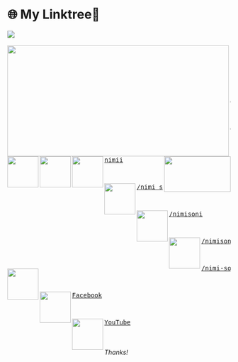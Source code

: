 # 🌐 My Linktree📎

  <a href = "https://github.com/nimi-soni/Linktree">  
<img src = "https://github.com/nimi-soni/NimiSoni/blob/main/Linktree/Img1.png" >    
  </a>
  <br/><br/>
<a href = "https://github.com/nimi-soni/Linktree">    
<img src = "https://github.com/nimi-soni/NimiSoni/blob/main/Linktree/N1.png" align = "left" width = "500" height = "250">   
</a>
  
   <a href = "https://github.com/nimi-soni/Linktree"> 
  <img src = "https://github.com/nimi-soni/NimiSoni/blob/main/Linktree/Linktree.png" width = "150" height = "80" align = "right" >  
   </a>
<br/><br/>
<p>
<br/><br/><br/>
 <a href = "https://www.linkedin.com/in/nimi-soni/">  
    <img src = "https://github.com/nimi-soni/NimiSoni/blob/main/Linktree/linkedin.png" width = "70" height = "70" align = "left">    
 </a>
 <div width = "70" height = "70">      
    <a href = "https://www.linkedin.com/in/nimi-soni/">  
    <pre text-align = "center">/nimi-soni</pre> 
    </a>     
 </div>
 </p>
 </br>
 
<p>
 <a href = "https://github.com/nimi-soni">  
    <img src = "https://github.com/nimi-soni/NimiSoni/blob/main/Linktree/github.png" width = "70" height = "70" align = "left">    
 </a>
 <div width = "70" height = "70">      
    <a href = "https://github.com/nimi-soni">  
    <pre text-align = "center">/nimi-soni</pre> 
    </a>     
 </div>
 </p>
 </br>
 
<p>
 <a href = "https://profile.sap.com/u/nimii">  
    <img src = "https://github.com/nimi-soni/NimiSoni/blob/main/Linktree/sap.png" width = "70" height = "70" align = "left">    
 </a>
 <div width = "70" height = "70">      
    <a href = "https://profile.sap.com/u/nimii">  
    <pre text-align = "center">nimii</pre> 
    </a>     
 </div>
 </p>
</br>

<p>
 <a href = "https://x.com/nimi_soni">  
    <img src = "https://github.com/nimi-soni/NimiSoni/blob/main/Linktree/twitter.png" width = "70" height = "70" align = "left">    
 </a>
 <div width = "70" height = "70">      
    <a href = "https://x.com/nimi_soni">  
    <pre text-align = "center">/nimi_soni</pre> 
    </a>     
 </div>
 </p>
</br>

<p>
 <a href = "https://nimisoni.blogspot.com/">  
    <img src = "https://github.com/nimi-soni/NimiSoni/blob/main/Linktree/blogger.png" width = "70" height = "70" align = "left">    
 </a>
 <div width = "70" height = "70">      
    <a href = "https://nimisoni.blogspot.com/">  
    <pre text-align = "center">/nimisoni</pre> 
    </a>     
 </div>
 </p>
</br>

<p>
 <a href = "https://www.pinterest.com/nimisoni7/">  
    <img src = "https://github.com/nimi-soni/NimiSoni/blob/main/Linktree/pinterest.png" width = "70" height = "70" align = "left">    
 </a>
 <div width = "70" height = "70">      
    <a href = "https://www.pinterest.com/nimisoni7/">  
    <pre text-align = "center">/nimisoni7</pre> 
    </a>     
 </div>
 </p>
</br>

 <p>
 <a href = "https://nimi-soni.medium.com/">  
    <img src = "https://github.com/nimi-soni/NimiSoni/blob/main/Linktree/medium_logo.png" width = "70" height = "70" align = "left">    
 </a>
 <div width = "70" height = "70">      
    <a href = "https://nimi-soni.medium.com/">  
    <pre text-align = "center">/nimi-soni</pre> 
    </a>     
 </div>
 </p>
</br>

  <p>
 <a href = "https://www.facebook.com/">  
    <img src = "https://github.com/nimi-soni/NimiSoni/blob/main/Linktree/facebook.png" width = "70" height = "70" align = "left">    
 </a>
 <div width = "70" height = "70">      
    <a href = "https://www.facebook.com/">  
    <pre text-align = "center">Facebook</pre> 
    </a>     
 </div>
 </p>
</br>

   <p>
 <a href = "https://www.youtube.com/">  
    <img src = "https://github.com/nimi-soni/NimiSoni/blob/main/Linktree/youtube.png" width = "70" height = "70" align = "left">    
 </a>
 <div width = "70" height = "70">      
    <a href = "https://www.youtube.com/">  
    <pre text-align = "center">YouTube</pre> 
    </a>    
 </div>
 </p>
 </br>

 <h6>Thanks!</h6>
 
<!--   
<table border="0">
<tr>
    <td> 
    <a href = "https://www.linkedin.com/in/nimi-soni/">  
    <img src = "https://github.com/nimi-soni/Linktree/blob/main/Linktree/linkedin.png" width = "70" height = "70">    
    </a>
    </td>
    <td>
    <a href = "https://www.linkedin.com/in/nimi-soni/">  
    <h1>YouTube</h1> 
    </a>    
    </td>
</tr>
-->
  
